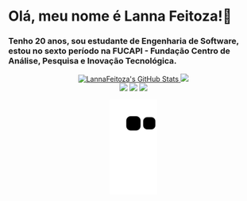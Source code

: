 # Olá, meu nome é Lanna Feitoza!👋

### Tenho 20 anos, sou estudante de Engenharia de Software, estou no sexto período na FUCAPI - Fundação Centro de Análise, Pesquisa e Inovação Tecnológica.

<div align="center"> 
  <a href="https://github.com/LannaFeitoza">
  <a href="https://awesome-github-stats.azurewebsites.net/index.html??cardType=github&theme=radical"> <img  alt="LannaFeitoza's GitHub Stats" src="https://awesome-github-stats.azurewebsites.net/user-stats/LannaFeitoza?cardType=github&theme=radical" /> </a>
  <img height="200em" src="https://github-readme-stats.vercel.app/api/top-langs/?username=LannaFeitoza&layout=demo&langs_count=7&theme=radical"/>
</div>

<div align="center"> 
  <a href="mailto:lannafeitoza15@gmail.com" target="_blank"><img src="https://img.shields.io/badge/Gmail-D14836?style=for-the-badge&logo=gmail&logoColor=white" target="_blank"></a> 
  <a href="https://github.com/LannaFeitoza" target="_blank"><img src="https://img.shields.io/badge/GitHub-100000?style=for-the-badge&logo=github&logoColor=white target="_blank"></a> 
  <a href="https://br.linkedin.com/in/lanna-feitoza" target="_blank"><img src="https://img.shields.io/badge/linkedin-%230077B5.svg?style=for-the-badge&logo=linkedin&logoColor=white target="_blank"></a> 

![Snake animation](https://github.com/LannaFeitoza/LannaFeitoza/blob/output/github-contribution-grid-snake.svg)


</div>

